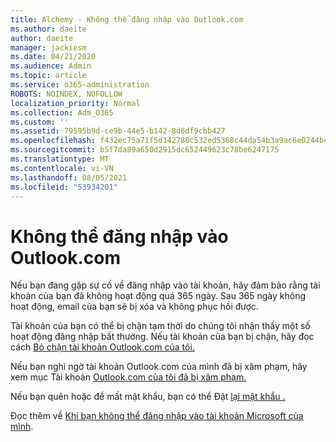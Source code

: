```yaml
---
title: Alchemy - Không thể đăng nhập vào Outlook.com
ms.author: daeite
author: daeite
manager: jackiesm
ms.date: 04/21/2020
ms.audience: Admin
ms.topic: article
ms.service: o365-administration
ROBOTS: NOINDEX, NOFOLLOW
localization_priority: Normal
ms.collection: Adm_O365
ms.custom: ''
ms.assetid: 79595b9d-ce9b-44e5-b142-8d6df9cbb427
ms.openlocfilehash: f432ec75a71f5d142780c532ed5368c44da54b3a9ac6e0244b4a4a5127b0acff
ms.sourcegitcommit: b5f7da89a650d2915dc652449623c78be6247175
ms.translationtype: MT
ms.contentlocale: vi-VN
ms.lasthandoff: 08/05/2021
ms.locfileid: "53934201"
---
```

# <a name="cant-sign-in-to-outlookcom"></a>Không thể đăng nhập vào Outlook.com

Nếu bạn đang gặp sự cố về đăng nhập vào tài khoản, hãy đảm bảo rằng tài khoản của bạn đã không hoạt động quá 365 ngày. Sau 365 ngày không hoạt động, email của bạn sẽ bị xóa và không phục hồi được.
  
Tài khoản của bạn có thể bị chặn tạm thời do chúng tôi nhận thấy một số hoạt động đăng nhập bất thường. Nếu tài khoản của bạn bị chặn, hãy đọc cách [Bỏ chặn tài khoản Outlook.com của tôi.](https://support.office.com/article/f4ad2701-d166-4d8b-8a6a-9af2a1f8a4c4.aspx) 
  
Nếu bạn nghi ngờ tài khoản Outlook.com của mình đã bị xâm phạm, hãy xem mục Tài khoản [Outlook.com của tôi đã bị xâm phạm.](https://support.office.com/article/35993ac5-ac2f-494e-aacb-5232dda453d8.aspx)
  
Nếu bạn quên hoặc để mất mật khẩu, bạn có thể Đặt [lại mật khẩu .](https://go.microsoft.com/fwlink/p/?LinkID=242804)
  
Đọc thêm về [Khi bạn không thể đăng nhập vào tài khoản Microsoft của mình](https://go.microsoft.com/fwlink/p/?linkid=837479).
  

